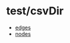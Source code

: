 # test/csvDir

- [edges](https://github.com/krlawrence/graph/blob/main/sample-data/tree-with-500-nodes-edges.csv)
- [nodes](https://github.com/krlawrence/graph/blob/main/sample-data/tree-with-500-nodes-nodes.csv)
